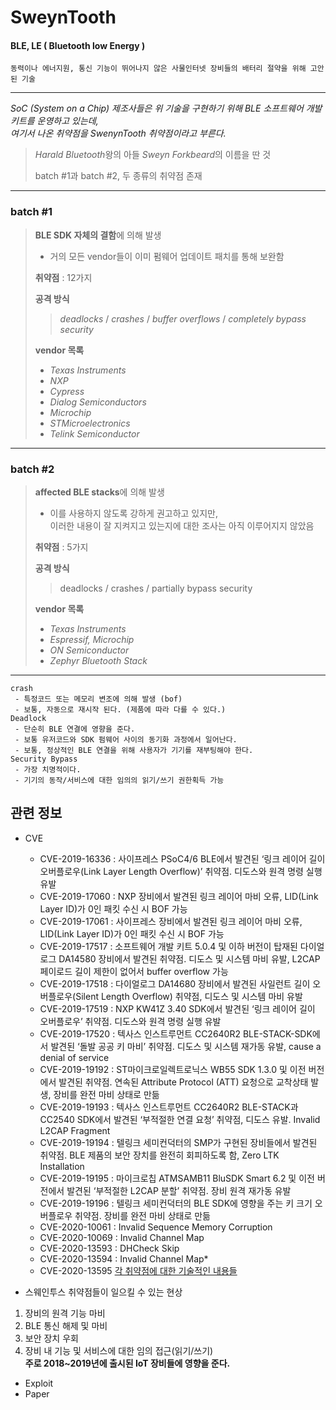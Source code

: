 # SweynTooth
#### BLE, LE ( Bluetooth low Energy )

	동력이나 에너지원, 통신 기능이 뛰어나지 않은 사물인터넷 장비들의 배터리 절약을 위해 고안된 기술

***
*SoC (System on a Chip) 제조사들은 위 기술을 구현하기 위해 BLE 소프트웨어 개발 키트를 운영하고 있는데,   
여기서 나온 취약점을 SwenynTooth 취약점이라고 부른다.*   
> *Harald Bluetooth*왕의 아들 *Sweyn Forkbeard*의 이름을 딴 것 
>      
> batch #1과 batch #2, 두 종류의 취약점 존재   
***
### batch #1

> **BLE SDK 자체의 결함**에 의해 발생 
> - 거의 모든 vendor들이 이미 펌웨어 업데이트 패치를 통해 보완함   
>   
> **취약점** : 12가지   
>   
> **공격 방식**   
> > *deadlocks* / *crashes* / *buffer overflows* / *completely bypass 	security*   
>   
> **vendor 목록**   
> - *Texas Instruments*
> - *NXP*
> - *Cypress*
> - *Dialog Semiconductors*
> - *Microchip*
> - *STMicroelectronics*
> - *Telink Semiconductor*   
***
### batch #2

> **affected BLE stacks**에 의해 발생    
> - 이를 사용하지 않도록 강하게 권고하고 있지만,   
이러한 내용이 잘 지켜지고 있는지에 대한 조사는 아직 이루어지지 않았음   
>   
> **취약점** : 5가지   
>   
> **공격 방식**   
> > deadlocks / crashes / partially bypass security   
>   
> **vendor 목록**   
> - *Texas Instruments*
> - *Espressif, Microchip*
> - *ON Semiconductor*
> - *Zephyr Bluetooth Stack*   
***

	crash
	 - 특정코드 또는 메모리 변조에 의해 발생 (bof)
	 - 보통, 자동으로 재시작 된다. (제품에 따라 다를 수 있다.)
	Deadlock 
	 - 단순히 BLE 연결에 영향을 준다.
	 - 보통 유저코드와 SDK 펌웨어 사이의 동기화 과정에서 일어난다.
	 - 보통, 정상적인 BLE 연결을 위해 사용자가 기기를 재부팅해야 한다.
	Security Bypass 
	 - 가장 치명적이다.
	 - 기기의 동작/서비스에 대한 임의의 읽기/쓰기 권한획득 가능

## 관련 정보
- CVE
    - CVE-2019-16336 : 사이프레스 PSoC4/6 BLE에서 발견된 ‘링크 레이어 길이 오버플로우(Link Layer Length Overflow)’ 취약점. 디도스와 원격 명령 실행 유발
    - CVE-2019-17060 : NXP 장비에서 발견된 링크 레이어 마비 오류, LID(Link Layer ID)가 0인 패킷 수신 시 BOF 가능
    - CVE-2019-17061 : 사이프레스 장비에서 발견된 링크 레이어 마비 오류, LID(Link Layer ID)가 0인 패킷 수신 시 BOF 가능
    - CVE-2019-17517 : 소프트웨어 개발 키트 5.0.4 및 이하 버전이 탑재된 다이얼로그 DA14580 장비에서 발견된 취약점. 디도스 및 시스템 마비 유발, L2CAP 페이로드 길이 제한이 없어서 buffer overflow 가능
    - CVE-2019-17518 : 다이얼로그 DA14680 장비에서 발견된 사일런트 길이 오버플로우(Silent Length Overflow) 취약점, 디도스 및 시스템 마비 유발
    - CVE-2019-17519 : NXP KW41Z 3.40 SDK에서 발견된 ‘링크 레이어 길이 오버플로우’ 취약점. 디도스와 원격 명령 실행 유발
    - CVE-2019-17520 : 텍사스 인스트루먼트 CC2640R2 BLE-STACK-SDK에서 발견된 ‘돌발 공공 키 마비’ 취약점. 디도스 및 시스템 재가동 유발, cause a denial of service
    - CVE-2019-19192 : ST마이크로일렉트로닉스 WB55 SDK 1.3.0 및 이전 버전에서 발견된 취약점. 연속된 Attribute Protocol (ATT) 요청으로 교착상태 발생, 장비를 완전 마비 상태로 만듦
    - CVE-2019-19193 : 텍사스 인스트루먼트 CC2640R2 BLE-STACK과 CC2540 SDK에서 발견된 ‘부적절한 연결 요청’ 취약점, 디도스 유발. Invalid L2CAP Fragment
    - CVE-2019-19194 : 텔링크 세미컨덕터의 SMP가 구현된 장비들에서 발견된 취약점. BLE 제품의 보안 장치를 완전히 회피하도록 함, Zero LTK Installation
    - CVE-2019-19195 : 마이크로칩 ATMSAMB11 BluSDK Smart 6.2 및 이전 버전에서 발견된 ‘부적절한 L2CAP 분할’ 취약점. 장비 원격 재가동 유발
    - CVE-2019-19196 : 텔링크 세미컨덕터의 BLE SDK에 영향을 주는 키 크기 오버플로우 취약점. 장비를 완전 마비 상태로 만듦
    - CVE-2020-10061 : Invalid Sequence Memory Corruption
    - CVE-2020-10069 : Invalid Channel Map
    - CVE-2020-13593 : DHCheck Skip
    - CVE-2020-13594 : Invalid Channel Map*
    - CVE-2020-13595
[각 취약점에 대한 기술적인 내용들](https://asset-group.github.io/disclosures/sweyntooth/disclosure.html#technical-description, "link")

- 스웨인투스 취약점들이 일으킬 수 있는 현상
1. 장비의 원격 기능 마비
2. BLE 통신 해제 및 마비
3. 보안 장치 우회
4. 장비 내 기능 및 서비스에 대한 임의 접근(읽기/쓰기)   
**주로 2018~2019년에 출시된 IoT 장비들에 영향을 준다.**
   
- Exploit
- Paper